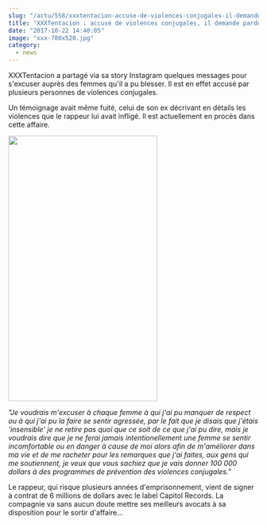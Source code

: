 ```yaml
--- 
slug: "/actu/558/xxxtentacion-accuse-de-violences-conjugales-il-demande-pardon"
title: "XXXTentacion : accusé de violences conjugales, il demande pardon"
date: "2017-10-22 14:40:05"
image: "xxx-780x520.jpg"
category:
  - news
---
```

<p>XXXTentacion a partagé via sa story Instagram quelques messages pour s'excuser auprès des femmes qu'il a pu blesser. Il est en effet accusé par plusieurs personnes de violences conjugales.</p>

<p>Un témoignage avait même fuité, celui de son ex décrivant en détails les violences que le rappeur lui avait infligé. Il est actuellement en procès dans cette affaire.</p>

<p><img alt="" src="https://www.booska-p.com/up/images/news/XXXTentacion-Message-to-Women-e1508536623679.jpg" style="height:533px; width:300px" /></p>

<p><em>"Je voudrais m'excuser à chaque femme à qui j'ai pu manquer de respect ou à qui j'ai pu la faire se sentir agressée, par le fait que je disais que j'étais 'insensible' je ne retire pas quoi que ce soit de ce que j'ai pu dire, mais je voudrais dire que je ne ferai jamais intentionellement une femme se sentir incomfortable ou en danger à cause de moi alors afin de m'améliorer dans ma vie et de me racheter pour les remarques que j'ai faites, aux gens qui me soutiennent, je veux que vous sachiez que je vais donner 100 000 dollars à des programmes de prévention des violences conjugales."</em></p>

<p>Le rappeur, qui risque plusieurs années d'emprisonnement, vient de signer à contrat de 6 millions de dollars avec le label Capitol Records. La compagnie va sans aucun doute mettre ses meilleurs avocats à sa disposition pour le sortir d'affaire...</p>